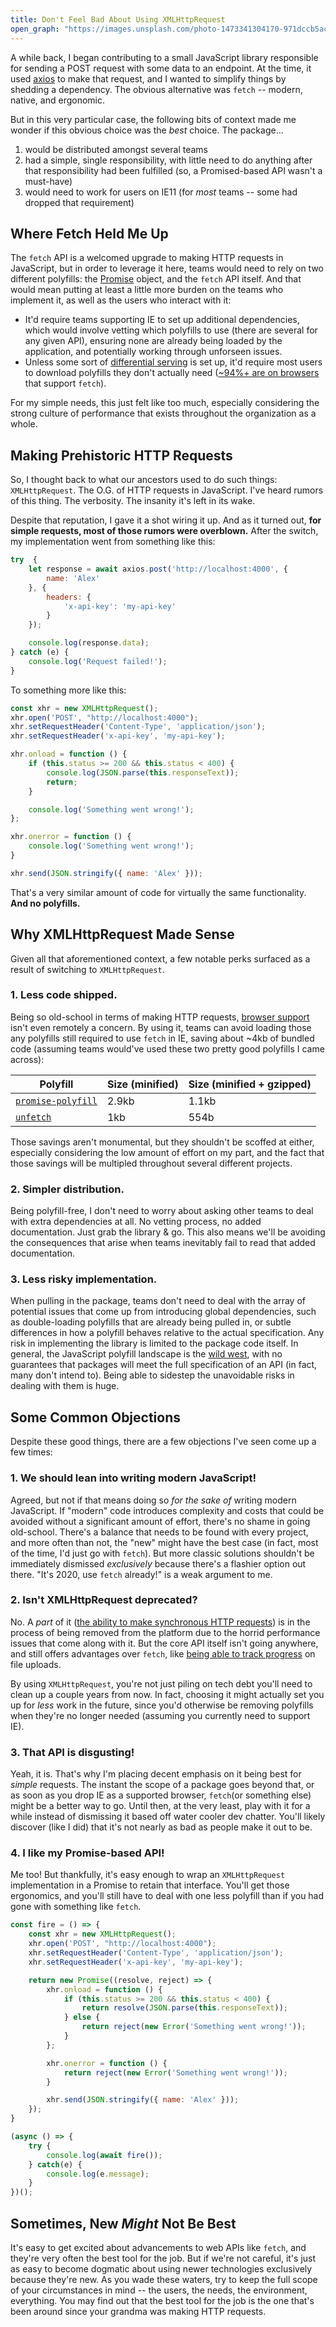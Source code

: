 ```yaml
---
title: Don't Feel Bad About Using XMLHttpRequest
open_graph: "https://images.unsplash.com/photo-1473341304170-971dccb5ac1e?ixlib=rb-1.2.1&ixid=eyJhcHBfaWQiOjEyMDd9&auto=format&fit=crop&w=1200&q=100"
---
```


A while back, I began contributing to a small JavaScript library responsible for sending a POST request with some data to an endpoint. At the time, it used [axios](https://github.com/axios/axios) to make that request, and I wanted to simplify things by shedding a dependency. The obvious alternative was `fetch` -- modern, native, and ergonomic.

But in this very particular case, the following bits of context made me wonder if this obvious choice was the _best_ choice. The package...

1. would be distributed amongst several teams
2. had a simple, single responsibility, with little need to do anything after that responsibility had been fulfilled (so, a Promised-based API wasn't a must-have)
3. would need to work for users on IE11 (for _most_ teams -- some had dropped that requirement)

## Where Fetch Held Me Up

The `fetch` API is a welcomed upgrade to making HTTP requests in JavaScript, but in order to leverage it here, teams would need to rely on two different polyfills: the [Promise](https://developer.mozilla.org/en-US/docs/Web/JavaScript/Reference/Global_Objects/Promise) object, and the `fetch` API itself. And that would mean putting at least a little more burden on the teams who implement it, as well as the users who interact with it:

* It'd require teams supporting IE to set up additional dependencies, which would involve vetting which polyfills to use (there are several for any given API), ensuring none are already being loaded by the application, and potentially working through unforseen issues.
* Unless some sort of [differential serving](https://macarthur.me/posts/should-we-implement-differential-serving) is set up, it'd require most users to download polyfills they don't actually need ([~94%+ are on browsers](https://caniuse.com/#feat=fetch) that support `fetch`).

For my simple needs, this just felt like too much, especially considering the strong culture of performance that exists throughout the organization as a whole.

## Making Prehistoric HTTP Requests

So, I thought back to what our ancestors used to do such things: `XMLHttpRequest`. The O.G. of HTTP requests in JavaScript. I've heard rumors of this thing. The verbosity. The insanity it's left in its wake. 

Despite that reputation, I gave it a shot wiring it up. And as it turned out, **for simple requests, most of those rumors were overblown.** After the switch, my implementation went from something like this:

```js
try  {
    let response = await axios.post('http://localhost:4000', {
        name: 'Alex'
    }, {
        headers: { 
            'x-api-key': 'my-api-key'
        }
    });

    console.log(response.data);
} catch (e) {
    console.log('Request failed!');
}
```

To something more like this:

```js
const xhr = new XMLHttpRequest();
xhr.open('POST', "http://localhost:4000");
xhr.setRequestHeader('Content-Type', 'application/json');
xhr.setRequestHeader('x-api-key', 'my-api-key');

xhr.onload = function () {
    if (this.status >= 200 && this.status < 400) {
        console.log(JSON.parse(this.responseText));
        return;
    }

    console.log('Something went wrong!');
};

xhr.onerror = function () {
    console.log('Something went wrong!');
}

xhr.send(JSON.stringify({ name: 'Alex' }));
```

That's a very similar amount of code for virtually the same functionality. **And no polyfills.**

## Why XMLHttpRequest Made Sense

Given all that aforementioned context, a few notable perks surfaced as a result of switching to `XMLHttpRequest`.

### 1. Less code shipped.

Being so old-school in terms of making HTTP requests, [browser support](https://developer.mozilla.org/en-US/docs/Web/API/XMLHttpRequest#Browser_compatibility) isn't even remotely a concern. By using it, teams can avoid loading those any polyfills still required to use `fetch` in IE, saving about ~4kb of bundled code (assuming teams would've used these two pretty good polyfills I came across):

|Polyfill|Size (minified)|Size (minified + gzipped)|
|---|---|---|
|[`promise-polyfill`](https://bundlephobia.com/result?p=promise-polyfill@8.1.3)|2.9kb|1.1kb|
|[`unfetch`](https://bundlephobia.com/result?p=unfetch@4.1.0)|1kb|554b|

Those savings aren't monumental, but they shouldn't be scoffed at either, especially considering the low amount of effort on my part, and the fact that those savings will be multipled throughout several different projects.

### 2. Simpler distribution.

Being polyfill-free, I don't need to worry about asking other teams to deal with extra dependencies at all. No vetting process, no added documentation. Just grab the library & go. This also means we'll be avoiding the consequences that arise when teams inevitably fail to read that added documentation.

### 3. Less risky implementation.

When pulling in the package, teams don't need to deal with the array of potential issues that come up from introducing global dependencies, such as double-loading polyfills that are already being pulled in, or subtle differences in how a polyfill behaves relative to the actual specification. Any risk in implementing the library is limited to the package code itself. In general, the JavaScript polyfill landscape is the [wild west](https://twitter.com/BenLesh/status/1283491594327515140), with no guarantees that packages will meet the full specification of an API (in fact, many don't intend to). Being able to sidestep the unavoidable risks in dealing with them is huge. 

## Some Common Objections

Despite these good things, there are a few objections I've seen come up a few times: 

### 1. We should lean into writing modern JavaScript!

Agreed, but not if that means doing so _for the sake of_ writing modern JavaScript. If "modern" code introduces complexity and costs that could be avoided without a significant amount of effort, there's no shame in going old-school. There's a balance that needs to be found with every project, and more often than not, the "new" might have the best case (in fact, most of the time, I'd just go with `fetch`). But more classic solutions shouldn't be immediately dismissed _exclusively_ because there's a flashier option out there. "It's 2020, use `fetch` already!" is a weak argument to me.

### 2. Isn't XMLHttpRequest deprecated?

No. A _part_ of it ([the ability to make synchronous HTTP requests](https://xhr.spec.whatwg.org/#synchronous-flag)) is in the process of being removed from the platform due to the horrid performance issues that come along with it. But the core API itself isn't going anywhere, and still offers advantages over `fetch`, like [being able to track progress](https://xhr.spec.whatwg.org/#interface-progressevent) on file uploads.

By using `XMLHttpRequest`, you're not just piling on tech debt you'll need to clean up a couple years from now. In fact, choosing it might actually set you up for _less_ work in the future, since you'd otherwise be removing polyfills when they're no longer needed (assuming you currently need to support IE).

### 3. That API is disgusting!

Yeah, it is. That's why I'm placing decent emphasis on it being best for _simple_ requests. The instant the scope of a package goes beyond that, or as soon as you drop IE as a supported browser, `fetch`(or something else) might be a better way to go. Until then, at the very least, play with it for a while instead of dismissing it based off water cooler dev chatter. You'll likely discover (like I did) that it's not nearly as bad as people make it out to be.

### 4. I like my Promise-based API!

Me too! But thankfully, it's easy enough to wrap an `XMLHttpRequest` implementation in a Promise to retain that interface. You'll get those ergonomics, and you'll still have to deal with one less polyfill than if you had gone with something like `fetch`. 

```js
const fire = () => {
    const xhr = new XMLHttpRequest();
    xhr.open('POST', "http://localhost:4000");
    xhr.setRequestHeader('Content-Type', 'application/json');
    xhr.setRequestHeader('x-api-key', 'my-api-key');

    return new Promise((resolve, reject) => {
        xhr.onload = function () {
            if (this.status >= 200 && this.status < 400) {
                return resolve(JSON.parse(this.responseText));
            } else {
                return reject(new Error('Something went wrong!'));
            }
        };

        xhr.onerror = function () {
            return reject(new Error('Something went wrong!'));
        }

        xhr.send(JSON.stringify({ name: 'Alex' }));
    });
}
```

```js
(async () => {
    try {
        console.log(await fire());
    } catch(e) {
        console.log(e.message);
    }
})();
```

## Sometimes, New _Might_ Not Be Best

It's easy to get excited about advancements to web APIs like `fetch`, and they're very often the best tool for the job. But if we're not careful, it's just as easy to become dogmatic about using newer technologies exclusively because they're new. As you wade these waters, try to keep the full scope of your circumstances in mind -- the users, the needs, the environment, everything. You may find out that the best tool for the job is the one that's been around since your grandma was making HTTP requests.
